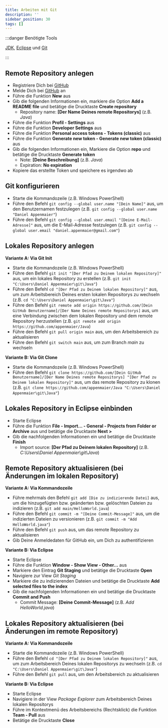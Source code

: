```yaml
---
title: Arbeiten mit Git
description: ''
sidebar_position: 30
tags: []
---
```


:::danger Benötigte Tools

[JDK](https://www.oracle.com/java/technologies/downloads/),
[Eclipse](https://www.eclipse.org/) und [Git](https://git-scm.com/downloads)

:::

## Remote Repository anlegen

- Registriere Dich bei [GitHub](https://github.com/)
- Melde Dich bei [GitHub](https://github.com/) an
- Führe die Funktion **New** aus
- Gib die folgenden Informationen ein, markiere die Option **Add a README file**
  und betätige die Drucktaste **Create repository**
  - Repository name: **[Der Name Deines remote Repositorys]** (z.B. _Java_)
- Führe die Funktion **Profil - Settings** aus
- Führe die Funktion **Developer Settings** aus
- Führe die Funktion **Personal access tokens - Tokens (classic)** aus
- Führe die Funktion **Generate new token - Generate new token (classic)** aus
- Gib die folgenden Informationen ein, Markiere die Option **repo** und betätige
  die Drucktaste **Generate token**
  - Note: **[Deine Beschreibung]** (z.B. _Java_)
  - Expiration: **No expiration**
- Kopiere das erstellte Token und speichere es irgendwo ab

## Git konfigurieren

- Starte die Kommandozeile (z.B. Windows PowerShell)
- Führe den Befehl `git config --global user.name "[Dein Name]"` aus, um den
  Benutzernamen festzulegen (z.B.
  `git config --global user.name "Daniel Appenmaier"`)
- Führe den Befehl `git config --global user.email "[Deine E-Mail-Adresse]"`
  aus, um die E-Mail-Adresse festzulegen (z.B.
  `git config --global user.email "daniel.appenmaier@gmail.com"`)

## Lokales Repository anlegen

**Variante A: Via Git Init**

- Starte die Kommandozeile (z.B. Windows PowerShell)
- Führe den Befehl `git init "[Der Pfad zu Deinem lokalen Repository]"` aus, um
  ein lokales Repository zu erstellen (z.B.
  `git init "C:\Users\Daniel Appenmaier\git\Java"`)
- Führe den Befehl `cd "[Der Pfad zu Deinem lokalen Repository]"` aus, um zum
  Arbeitsbereich Deines ersten lokalen Repositorys zu wechseln (z.B.
  `cd "C:\Users\Daniel Appenmaier\git\Java"`)
- Führe den Befehl
  `git remote add origin https://github.com/[Dein GitHub Benutzername]/[Der Name Deines remote Repositorys]`
  aus, um eine Verbindung zwischen dem lokalen Repository und dem remote
  Repository herzustellen (z.B.
  `git remote add origin https://github.com/appenmaier/Java`)
- Führe den Befehl `git pull origin main` aus, um den Arbeitsbereich zu
  aktualisieren
- Führe den Befehl `git switch main` aus, um zum Branch _main_ zu wechseln

**Variante B: Via Git Clone**

- Starte die Kommandozeile (z.B. Windows PowerShell)
- Führe den Befehl
  `git clone https://github.com/[Dein GitHub Benutzername]/[Der Name Deines remote Repositorys] "[Der Pfad zu Deinem lokalen Repository]"`
  aus, um das remote Repository zu klonen (z.B.
  `git clone https://github.com/appenmaier/Java "C:\Users\Daniel Appenmaier\git\Java"`)

## Lokales Repository in Eclipse einbinden

- Starte Eclipse
- Führe die Funktion **File - Import... - General - Projects from Folder or
  Archive** aus und betätige die Drucktaste **Next >**
- Gib die nachfolgenden Informationen ein und betätige die Drucktaste **Finish**
  - Import source: **[Der Pfad zu Deinem lokalen Repository]** (z.B.
    _C:\Users\Daniel Appenmaier\git\Java_)

## Remote Repository aktualisieren (bei Änderungen im lokalen Repository)

**Variante A: Via Kommandozeile**

- Führe mehrmals den Befehl `git add [Die zu indizierende Datei]` aus, um die
  hinzugefügten bzw. geänderten bzw. gelöschten Dateien zu indizieren (z.B.
  `git add main/HelloWorld.java`)
- Führe den Befehl `git commit -m "[Deine Commit-Message]"` aus, um die
  indizierten Dateien zu versionieren (z.B.
  `git commit -m "Add HelloWorld.java"`)
- Führe den Befehl `git push` aus, um das remote Repository zu aktualisieren
- Gib Deine Anmeldedaten für GitHub ein, um Dich zu authentifizieren

**Variante B: Via Eclipse**

- Starte Eclipse
- Führe die Funktion **Window - Show View - Other...** aus
- Markiere den Eintrag **Git Staging** und betätige die Drucktaste **Open**
- Navigiere zur View _Git Staging_
- Markiere die zu indizierenden Dateien und betätige die Drucktaste **Add
  selected files to the index**
- Gib die nachfolgenden Informationen ein und betätige die Drucktaste **Commit
  and Push**
  - Commit Message: **[Deine Commit-Message]** (z.B. _Add HelloWorld.java_)

## Lokales Repository aktualisieren (bei Änderungen im remote Repository)

**Variante A: Via Kommandozeile**

- Starte die Kommandozeile (z.B. Windows PowerShell)
- Führe den Befehl `cd "[Der Pfad zu Deinem lokalen Repository]"` aus, um zum
  Arbeitsbereich Deines lokalen Repositorys zu wechseln (z.B.
  `cd "C:\Users\Daniel Appenmaier\git\Java"`)
- Führe den Befehl `git pull` aus, um den Arbeitsbereich zu aktualisieren

**Variante B: Via Eclipse**

- Starte Eclipse
- Navigiere in der View _Package Explorer_ zum Arbeitsbereich Deines lokalen
  Repositorys
- Führe im Kontextmenü des Arbeitsbereichs (Rechtsklick) die Funktion **Team -
  Pull** aus
- Betätige die Drucktaste **Close**
